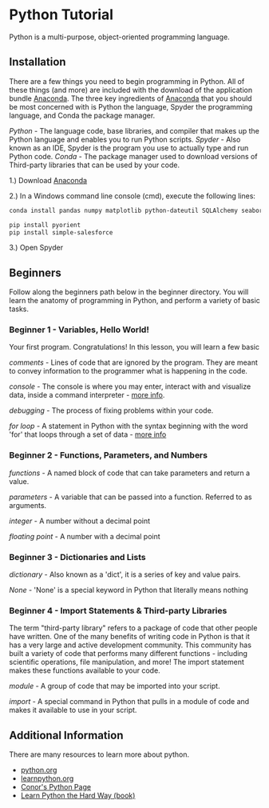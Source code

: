 # Python Tutorial
Python is a multi-purpose, object-oriented programming language.

## Installation
There are a few things you need to begin programming in Python. All of these things (and more) are included with the download of the application bundle [Anaconda](https://www.continuum.io/downloads). The three key ingredients of [Anaconda](https://www.continuum.io/downloads) that you should be most concerned with is Python the language, Spyder the programming language, and Conda the package manager.

*Python* - The language code, base libraries, and compiler that makes up the Python language and enables you to run Python scripts.
*Spyder* - Also known as an IDE, Spyder is the program you use to actually type and run Python code.
*Conda* - The package manager used to download versions of Third-party libraries that can be used by your code.

1.) Download [Anaconda](https://www.continuum.io/downloads)

2.) In a Windows command line console (cmd), execute the following lines:
```sh
conda install pandas numpy matplotlib python-dateutil SQLAlchemy seaborn pymysql openpyxl numexpr six xlrd quandl

pip install pyorient
pip install simple-salesforce
```

3.) Open Spyder


## Beginners
Follow along the beginners path below in the beginner directory.  You will learn the anatomy of programming in Python, and perform a variety of basic tasks.

### Beginner 1 - Variables, Hello World!
Your first program. Congratulations!  In this lesson, you will learn a few basic

*comments* - Lines of code that are ignored by the program.  They are meant to convey information to the programmer what is happening in the code.

*console* - The console is where you may enter, interact with and visualize data, inside a command interpreter - [more info](https://pythonhosted.org/spyder/console.html).

*debugging* - The process of fixing problems within your code.

*for loop* - A statement in Python with the syntax beginning with the word 'for' that loops through a set of data - [more info](https://www.learnpython.org/en/Loops)


### Beginner 2 - Functions, Parameters, and Numbers

*functions* - A named block of code that can take parameters and return a value.

*parameters* - A variable that can be passed into a function.  Referred to as arguments.

*integer* - A number without a decimal point

*floating point* - A number with a decimal point


### Beginner 3 - Dictionaries and Lists

*dictionary* - Also known as a 'dict', it is a series of key and value pairs.

*None* - 'None' is a special keyword in Python that literally means nothing


### Beginner 4 - Import Statements & Third-party Libraries
The term "third-party library" refers to a package of code that other people have written.  One of the many benefits of writing code in Python is that it has a very large and active development community. This community has built a variety of code that performs many different functions - including scientific operations, file manipulation, and more! The import statement makes these functions available to your code.

*module* - A group of code that may be imported into your script.

*import* - A special command in Python that pulls in a module of code and makes it available to use in your script.

## Additional Information
There are many resources to learn more about python.
* [python.org](http://www.python.org)
* [learnpython.org](http://www.learnpython.org)
* [Conor's Python Page](http://confluence.energyscorecards.com/display/AM/Python)
* [Learn Python the Hard Way (book)](https://www.learnpythonthehardway.org/book/)
